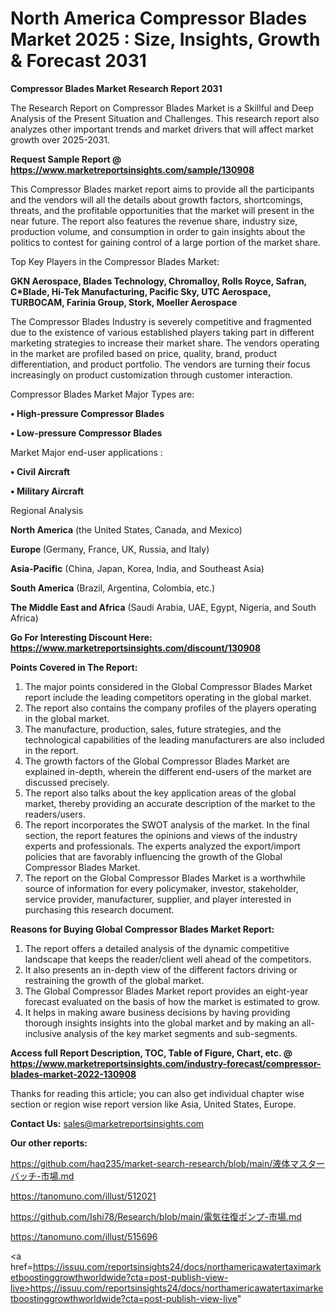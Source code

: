 # North America Compressor Blades Market 2025 : Size, Insights, Growth & Forecast 2031

<strong>Compressor Blades Market Research Report 2031</strong>

The Research Report on Compressor Blades Market is a Skillful and Deep Analysis of the Present Situation and Challenges. This research report also analyzes other important trends and market drivers that will affect market growth over 2025-2031.

<strong>Request Sample Report @ <a href=https://www.marketreportsinsights.com/sample/130908>https://www.marketreportsinsights.com/sample/130908</a></strong>

This Compressor Blades market report aims to provide all the participants and the vendors will all the details about growth factors, shortcomings, threats, and the profitable opportunities that the market will present in the near future. The report also features the revenue share, industry size, production volume, and consumption in order to gain insights about the politics to contest for gaining control of a large portion of the market share.

Top Key Players in the Compressor Blades Market:

<strong>GKN Aerospace, Blades Technology, Chromalloy, Rolls Royce, Safran, C*Blade, Hi-Tek Manufacturing, Pacific Sky, UTC Aerospace, TURBOCAM, Farinia Group, Stork, Moeller Aerospace</strong>

The Compressor Blades Industry is severely competitive and fragmented due to the existence of various established players taking part in different marketing strategies to increase their market share. The vendors operating in the market are profiled based on price, quality, brand, product differentiation, and product portfolio. The vendors are turning their focus increasingly on product customization through customer interaction.

Compressor Blades Market Major Types are:

<strong>• High-pressure Compressor Blades

• Low-pressure Compressor Blades</strong>

Market Major end-user applications :

<strong>• Civil Aircraft

• Military Aircraft</strong>

Regional Analysis

</u><strong><b>North America</b></strong> (the United States, Canada, and Mexico)

<strong><b>Europe </b></strong>(Germany, France, UK, Russia, and Italy)

<strong><b>Asia-Pacific</b></strong> (China, Japan, Korea, India, and Southeast Asia)

<strong><b>South America</b></strong> (Brazil, Argentina, Colombia, etc.)

<strong><b>The Middle East and Africa</b></strong> (Saudi Arabia, UAE, Egypt, Nigeria, and South Africa)

<strong>Go For Interesting Discount Here: <a href=https://www.marketreportsinsights.com/discount/130908>https://www.marketreportsinsights.com/discount/130908</a></strong>

<strong>Points Covered in The Report:</strong>
<ol>
  <li>The major points considered in the Global Compressor Blades Market report include the leading competitors operating in the global market.</li>
  <li>The report also contains the company profiles of the players operating in the global market.</li>
  <li>The manufacture, production, sales, future strategies, and the technological capabilities of the leading manufacturers are also included in the report.</li>
  <li>The growth factors of the Global Compressor Blades Market are explained in-depth, wherein the different end-users of the market are discussed precisely.</li>
  <li>The report also talks about the key application areas of the global market, thereby providing an accurate description of the market to the readers/users.</li>
  <li>The report incorporates the SWOT analysis of the market. In the final section, the report features the opinions and views of the industry experts and professionals. The experts analyzed the export/import policies that are favorably influencing the growth of the Global Compressor Blades Market.</li>
  <li>The report on the Global Compressor Blades Market is a worthwhile source of information for every policymaker, investor, stakeholder, service provider, manufacturer, supplier, and player interested in purchasing this research document.</li>
</ol>
<strong>Reasons for Buying Global Compressor Blades Market Report:</strong>

<ol>
  <li>The report offers a detailed analysis of the dynamic competitive landscape that keeps the reader/client well ahead of the competitors.</li>
  <li>It also presents an in-depth view of the different factors driving or restraining the growth of the global market.</li>
  <li>The Global Compressor Blades Market report provides an eight-year forecast evaluated on the basis of how the market is estimated to grow.</li>
  <li>It helps in making aware business decisions by having providing thorough insights insights into the global market and by making an all-inclusive analysis of the key market segments and sub-segments.</li>
</ol>
<strong>Access full Report Description, TOC, Table of Figure, Chart, etc. @ <a href=https://www.marketreportsinsights.com/industry-forecast/compressor-blades-market-2022-130908>https://www.marketreportsinsights.com/industry-forecast/compressor-blades-market-2022-130908</a></strong>


Thanks for reading this article; you can also get individual chapter wise section or region wise report version like Asia, United States, Europe.

<strong>Contact Us:</strong>
sales@marketreportsinsights.com

<strong>Our other reports:</strong>

<a href=https://github.com/haq235/market-search-research/blob/main/液体マスターバッチ-市場.md>https://github.com/haq235/market-search-research/blob/main/液体マスターバッチ-市場.md</a>

<a href=https://tanomuno.com/illust/512021>https://tanomuno.com/illust/512021</a>

<a href=https://github.com/Ishi78/Research/blob/main/電気往復ポンプ-市場.md>https://github.com/Ishi78/Research/blob/main/電気往復ポンプ-市場.md</a>

<a href=https://tanomuno.com/illust/515696>https://tanomuno.com/illust/515696</a>

<a href=https://issuu.com/reportsinsights24/docs/northamericawatertaximarketboostinggrowthworldwide?cta=post-publish-view-live>https://issuu.com/reportsinsights24/docs/northamericawatertaximarketboostinggrowthworldwide?cta=post-publish-view-live</a>"

